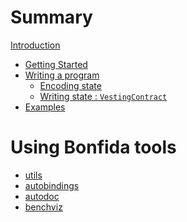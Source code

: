 # Summary

[Introduction](README.md)

- [Getting Started](01_Getting_started.md)
- [Writing a program](02_Writing_a_program.md)
    - [Encoding state](03_Encoding_state.md)
    - [Writing state : `VestingContract`](04_VestingContract.md)
- [Examples]()
# Using Bonfida tools
- [utils]()
- [autobindings]()
- [autodoc]()
- [benchviz]()
